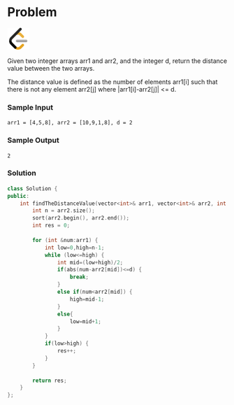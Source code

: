 # Problem
<a href="https://leetcode.com/problems/find-the-distance-value-between-two-arrays/description/">
  <img src="../lib/leetcode-3628885-3030025.webp" width="50"/>
</a>

Given two integer arrays arr1 and arr2, and the integer d, return the distance value between the two arrays.

The distance value is defined as the number of elements arr1[i] such that there is not any element arr2[j] where |arr1[i]-arr2[j]| <= d.

### Sample Input
```
arr1 = [4,5,8], arr2 = [10,9,1,8], d = 2
```
### Sample Output
```
2
```

### Solution
```cpp
class Solution {
public:
    int findTheDistanceValue(vector<int>& arr1, vector<int>& arr2, int d) {
        int n = arr2.size();
        sort(arr2.begin(), arr2.end());
        int res = 0;

        for (int &num:arr1) {
            int low=0,high=n-1;
            while (low<=high) {
                int mid=(low+high)/2;
                if(abs(num-arr2[mid])<=d) {
                    break;
                }
                else if(num<arr2[mid]) {
                    high=mid-1;
                }
                else{
                    low=mid+1;
                }
            }
            if(low>high) {
                res++;
            }
        }

        return res;
    }
};
```
